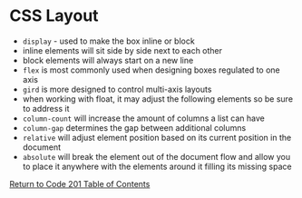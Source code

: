# CSS Layout

- `display` - used to make the box inline or block
- inline elements will sit side by side next to each other
- block elements will always start on a new line
- `flex` is most commonly used when designing boxes regulated to one axis
- `gird` is more designed to control multi-axis layouts
- when working with float, it may adjust the following elements so be sure to address it
- `column-count` will increase the amount of columns a list can have
- `column-gap` determines the gap between additional columns
- `relative` will adjust element position based on its current position in the document
- `absolute` will break the element out of the document flow and allow you to place it anywhere with the elements around it filling its missing space

[Return to Code 201 Table of Contents](https://rogermreyes.github.io/Reading-Notes/Code-201-Reading-Notes)